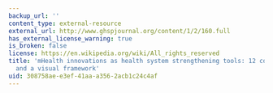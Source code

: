 ```yaml
---
backup_url: ''
content_type: external-resource
external_url: http://www.ghspjournal.org/content/1/2/160.full
has_external_license_warning: true
is_broken: false
license: https://en.wikipedia.org/wiki/All_rights_reserved
title: 'mHealth innovations as health system strengthening tools: 12 common applications
  and a visual framework'
uid: 308758ae-e3ef-41aa-a356-2acb1c24c4af
---
```

